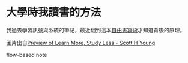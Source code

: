 # 大學時我讀書的方法

我過去學習訊號與系統的筆記，最近翻到這本[自由書寫術](http://www.books.com.tw/products/0010726388)才知道背後的原理。


圖片出自[Preview of Learn More, Study Less - Scott H Young](https://www.scotthyoung.com/learnmorestudyless/preview.pdf)

flow-based note
